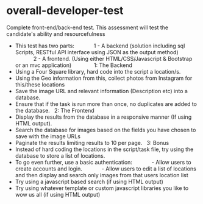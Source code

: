 # overall-developer-test

Complete front-end/back-end test. This assessment will test the candidate's ability and resourcefulness 


* This test has two parts:
            1 - A backend (solution including sql Scripts, RESTful API interface using JSON as the output method)
            2 - A frontend. (Using either HTML/CSS/Javascript & Bootstrap or an mvc application)
             
1: The Backend
* Using a Four Square library, hard code into the script a location/s.
* Using the Geo information from this, collect photos from Instagram for this/these locations
* Save the image URL and relevant information (Description etc) into a database.
* Ensure that if the task is run more than once, no duplicates are added to the database.
 
2: The Frontend
* Display the results from the database in a responsive manner (If using HTML output).
* Search the database for images based on the fields you have chosen to save with the image URLs
* Paginate the results limiting results to 10 per page.
 
3: Bonus
* Instead of hard coding the locations in the script/task file, try using the database to store a list of locations.
* To go even further, use a basic authentication:
            - Allow users to create accounts and login.
            - Allow users to edit a list of locations and then display and search only images from that users location list
* Try using a javascript based search (if using HTML output)
* Try using whatever template or custom javascript libraries you like to wow us all (if using HTML output)


